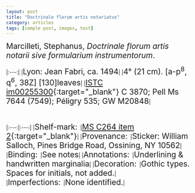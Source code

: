 ```yaml
---
layout: post
title: "Doctrinale florum artis notariatus"
category: articles
tags: [sample post, images, test]
---
```

<span style="font-size:1.5em;">Marcilleti, Stephanus, *Doctrinale florum artis notarii sive formularium instrumentorum*.</span>

|:---:|
|<span style="font-size:1.5em;">Lyon: Jean Fabri, ca. 1494</span>|
|<span style="font-size:1.5em;">4° (21 cm). [a-p<sup>8</sup>, q<sup>6</sup>, 38Z] [130]leaves</span>|
|<span style="font-size:1.5em;">[ISTC im00255300](http://istc.bl.uk/search/search.html?operation=record&rsid=368490&q=0){:target="_blank"}  C 3870; Pell Ms 7644 (7549); Péligry 535; GW M20848</span>|

&nbsp;

|:---:|:---:|
|<span style="font-size:1.5em;">Shelf-mark:</span>&nbsp;&nbsp;|<span style="font-size:1.5em;">[MS C264 item 2](http://catalog.lib.ku.edu/cgi-bin/Pwebrecon.cgi?bbid=2963917){:target="_blank"}</span>|
|<span style="font-size:1.5em;">Provenance:</span>&nbsp;&nbsp;|<span style="font-size:1.5em;">Sticker: William Salloch, Pines Bridge Road, Ossining, NY 10562</span>|
|<span style="font-size:1.5em;">Binding:</span>&nbsp;&nbsp;|<span style="font-size:1.5em;">See notes</span>|
|<span style="font-size:1.5em;">Annotations:</span>&nbsp;&nbsp;|<span style="font-size:1.5em;">Underlining & handwritten marginalia</span>|
|<span style="font-size:1.5em;">Decoration:</span>&nbsp;&nbsp;|<span style="font-size:1.5em;">Gothic types. Spaces for initials, not added.</span>|
|<span style="font-size:1.5em;">Imperfections:</span>&nbsp;&nbsp;|<span style="font-size:1.5em;">None identified.</span>|
